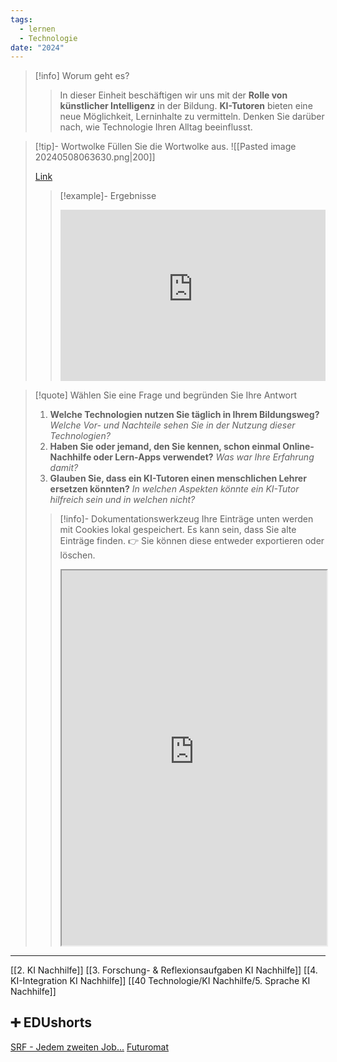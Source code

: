 ```yaml
---
tags:
  - lernen
  - Technologie
date: "2024"
---
```

>[!info] Worum geht es? 
>> In dieser Einheit beschäftigen wir uns mit der **Rolle von künstlicher Intelligenz** in der Bildung. **KI-Tutoren** bieten eine neue Möglichkeit, Lerninhalte zu vermitteln. Denken Sie darüber nach, wie Technologie Ihren Alltag beeinflusst.

>[!tip]- Wortwolke
>Füllen Sie die Wortwolke aus.
>![[Pasted image 20240508063630.png|200]]
>
>[Link](https://www.menti.com/alsrwdecgdc3)
>>[!example]- Ergebnisse
>><div style='position: relative; padding-bottom: 56.25%; padding-top: 35px; height: 0; overflow: hidden;'><iframe sandbox='allow-scripts allow-same-origin allow-presentation' allowfullscreen='true' allowtransparency='true' frameborder='0' height='315' src='https://www.mentimeter.com/app/presentation/alv4xynedt8y4da9w8mwr2mv2541dksc/embed' style='position: absolute; top: 0; left: 0; width: 100%; height: 100%;' width='420'></iframe></div>


>[!quote] Wählen Sie eine Frage und begründen Sie Ihre Antwort
>1. **Welche Technologien nutzen Sie täglich in Ihrem Bildungsweg?** _Welche Vor- und Nachteile sehen Sie in der Nutzung dieser Technologien?_
>2. **Haben Sie oder jemand, den Sie kennen, schon einmal Online-Nachhilfe oder Lern-Apps verwendet?** _Was war Ihre Erfahrung damit?_
>3. **Glauben Sie, dass ein KI-Tutoren einen menschlichen Lehrer ersetzen könnten?** _In welchen Aspekten könnte ein KI-Tutor hilfreich sein und in welchen nicht?_
>   
>>[!info]- Dokumentationswerkzeug 
>Ihre Einträge unten werden mit Cookies lokal gespeichert. Es kann sein, dass Sie alte Einträge finden. 
>>👉 Sie können diese entweder exportieren oder löschen.
>><iframe width="100%" height="600" src="https://app.Lumi.education/run/rdWSOq" allowfullscreen allow="geolocation *; autoplay; encrypted-media"></iframe>


---

[[2. KI Nachhilfe]]
[[3. Forschung- & Reflexionsaufgaben KI Nachhilfe]]
[[4. KI-Integration KI Nachhilfe]]
[[40 Technologie/KI Nachhilfe/5. Sprache KI Nachhilfe]]

## ➕ EDUshorts
[SRF - Jedem zweiten Job...](https://www.srf.ch/news/wirtschaft/in-jedem-zweiten-job-wird-der-mensch-ueberfluessig)
[Futuromat](https://job-futuromat.iab.de/)
